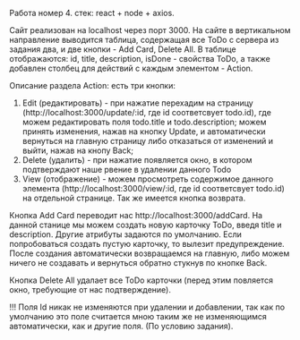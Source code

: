 Работа номер 4.
стек: react + node + axios.

Сайт реализован на localhost через порт 3000. 
На сайте в вертикальном направление выводится таблица, содержащая все ToDo с сервера из задания два, и две кнопки - Add Card, Delete All. 
В таблице отображаются: id, title, description, isDone - свойства ToDo, а также добавлен столбец для действий с каждым элементом - Action.

Описание раздела Action: есть три кнопки:
1) Edit (редактировать) - при нажатие перехадим на страницу (http://localhost:3000/update/:id, где id соответсвует todo.id), где можем редактировать поля todo.title и
todo.description; можем принять изменения, нажав на кнопку Update, и автоматически вернуться на главную страницу либо отказаться от изменений и выйти, нажав на кнопу Back;
2) Delete (удалить) - при нажатие появляется окно, в котором подтверждают наше рвение в удалении данного Todo 
3) View (отображение) - можем просмотреть содержимое данного элемента (http://localhost:3000/view/:id, где id соответсвует todo.id) на отдельной странице. Так же имеется
кнопка возврата.

Кнопка Add Card переводит нас http://localhost:3000/addCard. На данной станице мы можем создать новую карточку ToDo, введя title и description. Другие атрибуты задаются
по умолчанию. Если попробоваться создать пустую карточку, то вылезит предупреждение. После создания автоматически возвращаемся на главную, либо можем ничего не создавать и
вернуться обратно стукнув по кнопке Back.

Кнопка Delete All удалает все ToDo карточки (перед этим повляется окно, требующие от нас подтверждение).


!!! Поля Id никак не изменяются при удалении и добавлении, так как по умолчанию это поле считается мною таким же не изменяющимся автоматически, как и другие поля.
(По условию задания).
